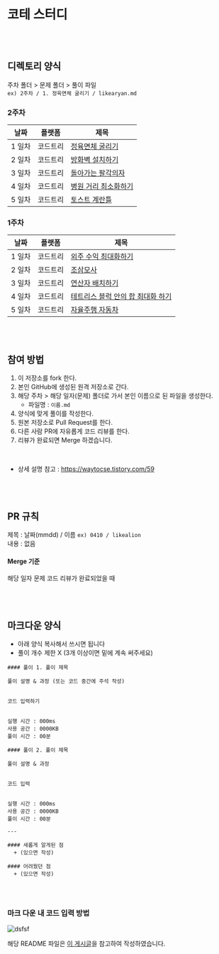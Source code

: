 # 코테 스터디
<br/><br/>

## 디렉토리 양식 
주차 폴더 > 문제 폴더 > 풀이 파일  
`ex) 2주차 / 1. 정육면체 굴리기 / likearyan.md` 

### 2주차
날짜 | 플랫폼 | 제목
--|--|--
1 일차 | 코드트리	| [정육면체 굴리기](https://www.codetree.ai/training-field/frequent-problems/cube-rounding/)
2 일차 | 코드트리	| [방화벽 설치하기](https://www.codetree.ai/training-field/frequent-problems/firewall-installation/)
3 일차 | 코드트리	| [돌아가는 팔각의자](https://www.codetree.ai/training-field/frequent-problems/rounding-eight-angle/)
4 일차 | 코드트리	| [병원 거리 최소화하기](https://www.codetree.ai/training-field/frequent-problems/min-of-hospital-distance)
5 일차 | 코드트리	| [토스트 계란틀](https://www.codetree.ai/training-field/frequent-problems/toast-eggmold/)

### 1주차
날짜 | 플랫폼 | 제목
--|--|--
1 일차 | 코드트리	| [외주 수익 최대화하기](https://www.codetree.ai/training-field/frequent-problems/max-of-outsourcing-profit/)
2 일차 | 코드트리	| [조삼모사](https://www.codetree.ai/training-field/frequent-problems/three-at-dawn-and-four-at-dusk/)
3 일차 | 코드트리	| [연산자 배치하기](https://www.codetree.ai/training-field/frequent-problems/arrange-operator)
4 일차 | 코드트리	| [테트리스 블럭 안의 합 최대화 하기](https://www.codetree.ai/training-field/frequent-problems/max-sum-of-tetris-block/)
5 일차 | 코드트리	| [자율주행 자동차](https://www.codetree.ai/training-field/frequent-problems/autonomous-driving)

<br/><br/>

## 참여 방법
1. 이 저장소를 fork 한다.
2. 본인 GitHub에 생성된 원격 저장소로 간다. 
3. 해당 주차 > 해당 일자(문제) 폴더로 가서 본인 이름으로 된 파일을 생성한다.
   + 파일명 : `이름.md`
4. 양식에 맞게 풀이를 작성한다.
5. 원본 저장소로 Pull Request를 한다.   
6. 다른 사람 PR에 자유롭게 코드 리뷰를 한다.
7. 리뷰가 완료되면 Merge 하겠습니다. 
<br/>
  
+ 상세 설명 참고 : https://waytocse.tistory.com/59  
<br/><br/><br/>
    
## PR 규칙
제목 : 날짜(mmdd) / 이름  `ex) 0410 / likealion`  
내용 : 없음
  
   
#### Merge 기준
해당 일자 문제 코드 리뷰가 완료되었을 때  
<br/><br/><br/>
   
## 마크다운 양식
+ 아래 양식 복사해서 쓰시면 됩니다
+ 풀이 개수 제한 X (3개 이상이면 밑에 계속 써주세요)

```
#### 풀이 1. 풀이 제목

풀이 설명 & 과정 (또는 코드 중간에 주석 작성)


코드 입력하기


실행 시간 : 000ms    
사용 공간 : 0000KB  
풀이 시간 : 00분  

#### 풀이 2. 풀이 제목

풀이 설명 & 과정

 
코드 입력  


실행 시간 : 000ms    
사용 공간 : 0000KB  
풀이 시간 : 00분  

--- 

#### 새롭게 알게된 점
  + (있으면 작성)

#### 어려웠던 점
  + (있으면 작성)
  
```
<br/>

### 마크 다운 내 코드 입력 방법

![dsfsf](https://user-images.githubusercontent.com/111048211/230786808-37e1a508-245e-4857-8ac2-2faec8f5cf79.PNG)


해당 README 파일은 [이 게시글](https://github.com/kimdozzi/2023-codingtest-study)을 참고하여 작성하였습니다.

